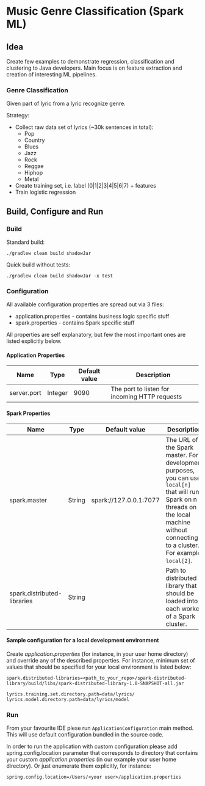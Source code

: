 # Music Genre Classification (Spark ML)

## Idea
Create few examples to demonstrate regression, classification and clustering to Java developers.
Main focus is on feature extraction and creation of interesting ML pipelines.

### Genre Classification
Given part of lyric from a lyric recognize genre.

Strategy:
* Collect raw data set of lyrics (~30k sentences in total):
  * Pop
  * Country
  * Blues
  * Jazz
  * Rock
  * Reggae
  * Hiphop
  * Metal
* Create training set, i.e. label (0|1|2|3|4|5|6|7) + features
* Train logistic regression

## Build, Configure and Run

### Build
Standard build:
```
./gradlew clean build shadowJar
```
Quick build without tests:
```
./gradlew clean build shadowJar -x test
```
### Configuration
All available configuration properties are spread out via 3 files:
* application.properties - contains business logic specific stuff
* spark.properties - contains Spark specific stuff

All properties are self explanatory, but few the most important ones are listed explicitly below. 

#### Application Properties
| Name | Type | Default value | Description |
| ---- | ---- | ------------- | ----------- |
| server.port | Integer | 9090 | The port to listen for incoming HTTP requests |

#### Spark Properties
| Name | Type | Default value | Description |
| ---- | ---- | ------------- | ----------- |
| spark.master | String | spark://127.0.0.1:7077 | The URL of the Spark master. For development purposes, you can use `local[n]` that will run Spark on n threads on the local machine without connecting to a cluster. For example, `local[2]`. |
|spark.distributed-libraries | String | | Path to distributed library that should be loaded into each worker of a Spark cluster. |

#### Sample configuration for a local development environment
Create *application.properties* (for instance, in your user home directory) and override any of the described properties. 
For instance, minimum set of values that should be specified for your local environment is listed below:
```
spark.distributed-libraries=<path_to_your_repo>/spark-distributed-library/build/libs/spark-distributed-library-1.0-SNAPSHOT-all.jar

lyrics.training.set.directory.path=data/lyrics/
lyrics.model.directory.path=data/lyrics/model
```
### Run

From your favourite IDE plese run `ApplicationConfiguration` main method. 
This will use default configuration bundled in the source code. 

In order to run the application with custom configuration please add spring.config.location parameter that corresponds to directory that contains your custom *application.properties* (in our example your user home directory). Or just enumerate them explicitly, for instance:
```
spring.config.location=/Users/<your user>/application.properties
```
